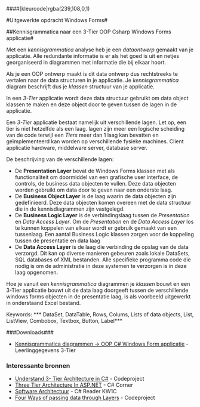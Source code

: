 ####[kleurcode]rgba(239,108,0,1)

#Uitgewerkte opdracht Windows Forms#

##Kennisgrammatica naar een 3-Tier OOP Csharp Windows Forms  applicatie#

Met een *kennisgrammatica* analyse heb je een *dataontwerp* gemaakt van je applicatie. Alle redundante informatie is er als het goed is uit en netjes georganiseerd in diagrammen met informatie die bij elkaar hoort.

Als je een OOP ontwerp maakt is dit data ontwerp dus rechtstreeks te vertalen naar de data structuren  in je applicatie. Je *kennisgrammatica* diagram beschrijft dus je *klassen* structuur van je applicatie.

In een *3-Tier* applicatie wordt deze data structuur gebruikt om data object klassen te maken en deze object door te geven tussen de lagen in de applicatie. 

Een *3-Tier* applicatie bestaat namelijk uit verschillende lagen. Let op, een tier is niet hetzelfde als een laag.  lagen zijn meer een logische scheiding van de code terwijl een *Tiers* meer dan 1 laag kan bevatten en geïmplementeerd kan worden op verschillende fysieke machines. Client applicatie hardware, middelware server, database server.

De beschrijving van de verschillende lagen:

- De **Presentation Layer** bevat de Windows Forms klassen met als functionaliteit om doormiddel van een grafische user interface, de controls, de business data objecten te vullen. Deze data objecten worden gebruikt om data door te geven naar een onderste laag.
- De **Business Object Layer** is de laag waarin de data objecten zijn gedefinieerd. Deze data objecten komen overeen met de data structuur die in de kennisdiagrammen zijn vastgelegd.
- De **Business Logic Layer** is de verbindingslaag tussen de *Presentation* en *Data Access Layer*. Om de *Presentation* en de *Data Access Layer* los te kunnen koppelen van elkaar wordt er gebruik gemaakt van een tussenlaag. Een aantal Business Logic klassen zorgen voor de koppeling tussen de presentatie en data laag
- De **Data Access Layer** is de laag die verbinding de opslag van de data verzorgd. Dit kan op diverse manieren gebeuren zoals lokale DataSets, SQL databases of XML bestanden. Alle specifieke programma code die nodig is om de administratie in deze systemen te verzorgen is in deze laag opgenomen. 

Hoe je vanuit een *kennisgrammatica* diagrammen je *klassen* bouwt en een 3-Tier applicatie bouwt  uit de data laag doorgeeft tussen de verschillende windows forms objecten in de presentatie laag, is als voorbeeld uitgewerkt in onderstaand Excel bestand.  

Keywords: *** DataSet, DataTable, Rows, Colums, Lists of data objects, List<T>, ListView, Combobox, Textbox, Button, Label***

###Downloads###

- [Kennisgrammatica diagrammen -> OOP C# Windows Form applicatie](https://elo.kw1c.nl/CMS/Studie/811%20ICT-Academie/811%20VakkenInhoud/%5BB.07%20CSh%5D%20C%20Sharp/25187%20%C2%A0%20Applicatie-%20en%20mediaontwikkelaar/Periode%2008/Productie/01.%20Reader/Leerlinggegevens3-Tier_kennis-Csh.xlsx) - Leerlinggegevens 3-Tier

### Interessante bronnen

- [Understand 3- Tier Architecture in C#](https://www.codeproject.com/Tips/662107/Understand-Tier-Architecture-in-Csharp) - Codeproject
- [Three Tier Architecture In ASP.NET](https://www.c-sharpcorner.com/UploadFile/5d683d/three-tier-architecture-in-Asp-Net/) - C# Corner
- [Software Architectuur](https://elo.kw1c.nl/CMS/Studie/811%20ICT-Academie/811%20VakkenInhoud/%5BB.07%20CSh%5D%20C%20Sharp/25187%20%C2%A0%20Applicatie-%20en%20mediaontwikkelaar/Periode%2008/Productie/01.%20Reader/0016_Reader%20C-Sharp%20V7.0%20-%20Software%20architectuur.pdf) - C# Reader KW1C
- [Four Ways of passing data through Layers](https://www.codeproject.com/Articles/493389/Four-ways-of-passing-data-between-layers#Method3:-Datatransferobjects(DTO)) - Codeproject


